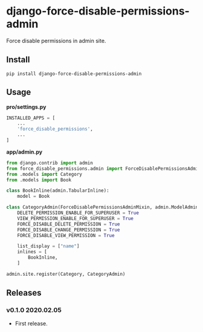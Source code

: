 # django-force-disable-permissions-admin

Force disable permissions in admin site.

## Install

```shell
pip install django-force-disable-permissions-admin
```

## Usage


**pro/settings.py**

```python
INSTALLED_APPS = [
    ...
    'force_disable_permissions',
    ...
]
```

**app/admin.py**

```python
from django.contrib import admin
from force_disable_permissions.admin import ForceDisablePermissionsAdminMixin
from .models import Category
from .models import Book

class BookInline(admin.TabularInline):
    model = Book

class CategoryAdmin(ForceDisablePermissionsAdminMixin, admin.ModelAdmin):
    DELETE_PERMISSION_ENABLE_FOR_SUPERUSER = True
    VIEW_PERMISSION_ENABLE_FOR_SUPERUSER = True
    FORCE_DISABLE_DELETE_PERMISSION = True
    FORCE_DISABLE_CHANGE_PERMISSION = True
    FORCE_DISABLE_VIEW_PERMISSION = True

    list_display = ["name"]
    inlines = [
        BookInline,
    ]

admin.site.register(Category, CategoryAdmin)
```

## Releases

### v0.1.0 2020.02.05

- First release.
